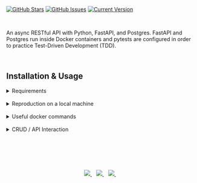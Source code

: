 [![GitHub Stars](https://img.shields.io/github/stars/jordanhoare/fastapi-api.svg)](https://github.com/jordanhoare/fastapi-api/stargazers) [![GitHub Issues](https://img.shields.io/github/issues/jordanhoare/fastapi-api.svg)](https://github.com/jordanhoare/fastapi-api/issues) [![Current Version](https://img.shields.io/badge/version-0.5.0-green.svg)](https://github.com/jordanhoare/fastapi-api) 

</br>

An async RESTful API with Python, FastAPI, and Postgres. FastAPI and Postgres run inside Docker containers and pytests are configured in order to practice Test-Driven Development (TDD).

</br>

## Installation & Usage

<details>
  <summary>Requirements</summary>

</br>

- [Git](https://git-scm.com/) for command-line interface 
- [Pyenv](https://github.com/pyenv/pyenv) for Python version management tool
- [Poetry](https://python-poetry.org/docs/) for dependency management and packaging
- [Docker](https://docs.docker.com/get-docker/) for developing, shipping, and running applications
</details>

</br>

<details>
  <summary>Reproduction on a local machine</summary>

</br>

- Clone the GitHub repository to an empty folder on your local machine:
    ```
    gh repo clone jordanhoare/fastapi-api
    ```
- Initialise poetry:
    ```
    poetry build
    ```
- Build a docker image and run the container in detached mode:
    ```
    docker-compose build
    docker-compose up -d
    docker-compose logs web
    ```
- Check the logs of the web service:
    ```
    docker-compose logs web
    ```
</details>

</br>

<details>
  <summary>Useful docker commands</summary>

</br>

- Bring down the containers and volumes
    ```
    docker-compose down -v
    ```
- Build the image and spin up the two containers:
    ```
    docker-compose up -d --build
    ```
- Apply migration:
    ```
    docker-compose exec web aerich upgrade
    ```
- Access data tables via psql:
    ```
    docker-compose exec web-db psql -U postgres
    \c web_dev
    \dt
    ```
- With the containers up and running, run the tests:
    ```
    docker-compose exec web python -m pytest
    ```
- Generate schema via Tortoise:
    ```
    docker-compose exec web python app/db.py
    ```
- Create the first migration (Aerich init):
    ```
    docker-compose exec web aerich init-db
    ```
- Define entrypoint:
    ```
    chmod +x project/entrypoint.sh
    ```
</details>

</br>

<details>
  <summary>CRUD / API Interaction</summary>

</br>

- Test routes with HTTPie::
    ```
    http --json POST http://localhost:8004/summaries/ http://testurl.io
    ```
</details>

</br>

</br>

</br>

</br>

</br>

<p align="center">
    <a href="https://www.linkedin.com/in/jordan-hoare/">
        <img src="https://img.shields.io/badge/LinkedIn-0077B5?style=for-the-badge&logo=linkedin&logoColor=white" />
    </a>&nbsp;&nbsp;
    <a href="https://www.kaggle.com/jordanhoare">
        <img src="https://img.shields.io/badge/Kaggle-20BEFF?style=for-the-badge&logo=Kaggle&logoColor=white" />
    </a>&nbsp;&nbsp;
    <a href="mailto:jordanhoare0@gmail.com">
        <img src="https://img.shields.io/badge/Gmail-D14836?style=for-the-badge&logo=gmail&logoColor=white" />
    </a>&nbsp;&nbsp;
</p>


